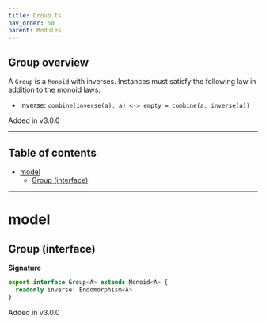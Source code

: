 ```yaml
---
title: Group.ts
nav_order: 50
parent: Modules
---
```


## Group overview

A `Group` is a `Monoid` with inverses. Instances must satisfy the following law in addition to the monoid laws:

- Inverse: `combine(inverse(a), a) <-> empty = combine(a, inverse(a))`

Added in v3.0.0

---

<h2 class="text-delta">Table of contents</h2>

- [model](#model)
  - [Group (interface)](#group-interface)

---

# model

## Group (interface)

**Signature**

```ts
export interface Group<A> extends Monoid<A> {
  readonly inverse: Endomorphism<A>
}
```

Added in v3.0.0
